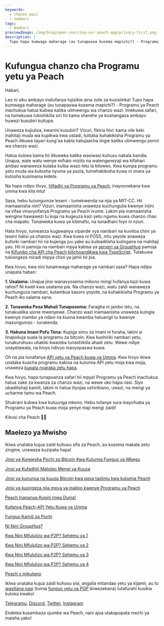 ```yaml
---
keywords:
  - chanzo wazi
  - nambari
tags:
  - Nambari
previewImage: /img/blog/open-sourcing-our-peach-app/privacy-first.png
description: |
  Tupo hapa kumwaga maharage (au tunapaswa kusema mapichi?) - Programu ya Peach inachukua hatua kubwa katika ulimwengu wa chanzo wazi.
---
```


# Kufungua chanzo cha Programu yetu ya Peach

Habari,

Leo ni siku ambayo inatufanya tujisikie aina zote za kusisimka! Tupo hapa kumwaga maharage (au tunapaswa kusema mapichi?) - Programu ya Peach inachukua hatua kubwa katika ulimwengu wa chanzo wazi. Imekuwa safari, na tumekuwa tukishikilia siri hii kama sherehe ya kushangaza ambayo huwezi kusubiri kuitupa.

Unaweza kujiuliza, kwanini kusubiri? Vizuri, fikiria hivi: kama vile keki inahitaji muda wa kupikwa kwa ustadi, tulitaka kuhakikisha Programu ya Peach ilikuwa tayari kung'aa kabla hatujaacha iingie katika ulimwengu porini wa chanzo wazi.

Hatua kubwa kama hii ilituweka katika wasiwasi kuhusu nakala bandia. Unajua, wale watu wenye mifuko mizito na watengenezaji wa kifahari ambao wanaweza kutaka kuiba wazo letu la kitoweo. Kwa kumpa programu yetu muda wa kutosha nyuma ya pazia, tumehakikisha kuwa ni imara ya kutosha kusimama kidete.

Na hapa ndipo ilivyo, [Hifadhi ya Programu ya Peach](https://github.com/Peach2Peach/peach-app), inayoonekana kwa umma kwa kila mtu!

Sasa, hebu tuzungumze leseni - tumekwenda na njia ya MIT-CC. Hii inamaanisha nini? Vizuri, inamaanisha unaweza kuchungulia kwenye injini na vifaa vinavyofanya Programu ya Peach ivume. Lakini pia inamaanisha wengine hawawezi tu kuja na kugeuza kazi yetu ngumu kuwa chanzo chao cha mapato. Tunaiweka kuwa ya kibinafsi, na tunadhani hiyo ni nzuri.

Hata hivyo, tumeanza kugawanya vipande vya nambari na kuvitoa chini ya leseni halisi ya chanzo wazi. Kwa kuwa ni FOSS, mtu yeyote anaweza kuforki nambari hii na kujenga juu yake au kuibadilisha kulingana na mahitaji yao. Hii ni pamoja na nambari mpya kabisa ya [serveri ya GroupHug](https://github.com/Peach2Peach/groupHug) pamoja na [Kifuniko cha API cha Peach kilichoandikwa kwa TypeScript](https://github.com/Peach2Peach/peach-api-ts). Tutakuwa tukiongeza miradi mipya chini ya jamii hii pia.

Kwa hivyo, kwa nini tunamwaga maharage ya nambari sasa? Hapa ndipo unapata habari:

**1. Usalama:** Unajua jinsi wanavyosema mikono mingi hufanya kazi kuwa rahisi? Ni kweli kwa usalama pia. Na chanzo wazi, watu zaidi wanaweza kuchunguza nambari, kutambua kasoro yoyote, na kuhakikisha Programu ya Peach iko salama sana.

**2. Tunaweka Pesa Mahali Tunaposema:** Faragha ni jambo letu, na tunakualika uione mwenyewe. Chanzo wazi inamaanisha unaweza kuingia kwenye mambo ya ndani na kuona kwamba hatuangii tu kwenye mazungumzo - tunatenda.

**3. Hakuna Imani Pofu Tena:** Kupiga simu za imani ni furaha, lakini si linapokuja suala la programu za bitcoin. Kwa kushiriki nambari yetu, tunakuruhusu uhakiki kwamba tunashikilia ahadi zetu. Wewe ndiye unayetawala, na hivyo ndivyo inavyopaswa kuwa.

Oh na pia tunafanya [API yetu ya Peach kuwa ya Umma](/blog/making-our-peach-api-public). Kwa hivyo ikiwa unataka kuacha programu kabisa na kutumia API yetu moja kwa moja, unaweza [kupata nyaraka zetu hapa](https://docs.peachbitcoin.com/#introduction).

Kwa hivyo, hapa tunapoanza safari hii mpya! Programu ya Peach inachukua hatua zake za kwanza za chanzo wazi, na wewe uko hapa nasi. Siyo ubadilishaji kamili, lakini ni hatua iliyojaa ushirikiano, uwazi, na mengi ya ucharme tamu wa Peach.

Shukrani kubwa kwa kutuunga mkono. Hebu tufanye sura inayofuata ya Programu ya Peach kuwa moja yenye maji mengi zaidi!

Kikosi cha Peach 🍑🎉

## Maelezo ya Mwisho

Ikiwa unataka kujua zaidi kuhusu sifa za Peach, au kusoma makala zetu zingine, unaweza kuzipata hapa!

[Jinsi ya Kurejesha Pochi za Bitcoin Kwa Kutumia Funguo ya Mbegu](https://peachbitcoin.com/sw/blog/how-to-restore-peach-wallet/)

[Jinsi ya Kufadhili Matoleo Mengi ya Kuuza](https://peachbitcoin.com/sw/blog/funding-multiple-sell-offers/)

[Jinsi ya kununua na kuuza Bitcoin kwa pesa taslimu kwa kutumia Peach](https://peachbitcoin.com/sw/blog/how-to-buy-and-sell-bitcoin-with-cash-using-peach/)

[Jinsi ya kuongeza njia mpya ya malipo kwenye Programu ya Peach](https://peachbitcoin.com/sw/blog/how-to-add-a-payment-method/)

[Peach Inapanua Kusini mwa Dunia!](https://peachbitcoin.com/sw/blog/peach-expands-to-the-global-south/)

[Kufanya Peach-API Yetu Kuwa ya Umma](https://peachbitcoin.com/sw/blog/making-our-peach-api-public/)

[Funguo Kamili za Pochi](https://peachbitcoin.com/sw/blog/full-wallet-functionality/)

[Ni Nini GroupHug?](https://peachbitcoin.com/sw/blog/group-hug/)

[Kwa Nini Mfululizo wa P2P? Sehemu ya 1](https://peachbitcoin.com/sw/blog/why-p2p-chapter-1/)

[Kwa Nini Mfululizo wa P2P? Sehemu ya 2](https://peachbitcoin.com/sw/blog/why-p2p-chapter-2/)

[Kwa Nini Mfululizo wa P2P? Sehemu ya 3](https://peachbitcoin.com/sw/blog/why-p2p-chapter-3-circular-economies/)

[Kwa Nini Mfululizo wa P2P? Sehemu ya 4](https://peachbitcoin.com/sw/blog/why-p2p-chapter-4-chains-of-trust/)

[Peach x mikutano](https://peachbitcoin.com/sw/blog/peach-for-meetups/)

Ikiwa unataka kujua zaidi kuhusu sisi, angalia mitandao yetu ya kijamii, au tu [wasiliana nasi](mailto:hello@peachbitcoin.com) (tumia [funguo yetu ya PGP](https://keys.openpgp.org/vks/v1/by-fingerprint/48339A19645E2E53488E0E5479E1B270FACD1BD2) ikiwezekana) tutafurahi kusikia kutoka kwako!

[Telegramu](https://t.me/+GkOW1J-ixBBkZWRk), [Discord](https://discord.gg/ypeHz3SW54), [Twitter](https://twitter.com/peachbitcoin), [Instagram](https://instagram.com/peachbitcoin)

Endelea kusambaza ujumbe wa Peach, nani ajua utakapopata mechi ya maisha yako!
